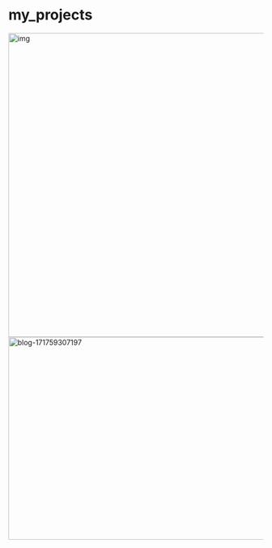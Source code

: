 # my_projects

<img src="my_projects/blog-171759307197.png" alt="img" width="600"/>

<img width="1000" height="400" alt="blog-171759307197" src="https://github.com/user-attachments/assets/7d0b072b-bfe5-4e06-91cc-f8acb2d92c0a" />
